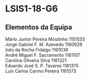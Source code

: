 # LSIS1-18-G6

## Elementos da Equipa
Mário Junior Pereira Moutinho	1151533  
Jorge Gabriel F. M. Azevedo		1160929  
Inês da Rocha Fidalgo			1161036  
André Miguel F. Sacramento		1161107  
Carolina Oliveira Silva			1161221  
Eduardo José S. P. Tavares		1161375  
Luís Carlos Carmo Pereira		1161573  

##